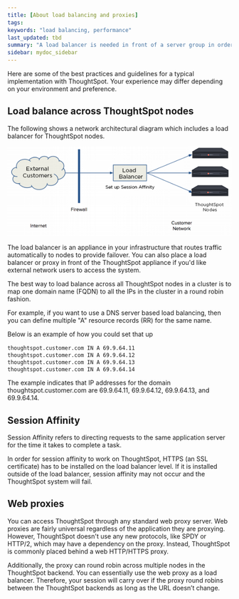 ```yaml
---
title: [About load balancing and proxies]
tags:
keywords: "load balancing, performance"
last_updated: tbd
summary: "A load balancer is needed in front of a server group in order to direct traffic to individual servers in a way that maximizes efficiency. "
sidebar: mydoc_sidebar
---
```

Here are some of the best practices and guidelines for a typical implementation with ThoughtSpot. Your experience may differ depending on your environment and preference.

## Load balance across ThoughtSpot nodes

The following shows a network architectural diagram which includes a load balancer for ThoughtSpot nodes.

![](/pages/images/network_architectural_diagram.png)

The load balancer is an appliance in your infrastructure that routes traffic automatically to nodes to provide failover. You can also place a load balancer or proxy in front of the ThoughtSpot appliance if you'd like external network users to access the system.


The best way to load balance across all ThoughtSpot nodes in a cluster is to map one domain name (FQDN) to all the IPs in the cluster in a round robin fashion.

For example, if you want to use a DNS server based load balancing, then you can define multiple "A" resource records (RR) for the same name.

Below is an example of how you could set that up

```
thoughtspot.customer.com IN A 69.9.64.11
thoughtspot.customer.com IN A 69.9.64.12
thoughtspot.customer.com IN A 69.9.64.13
thoughtspot.customer.com IN A 69.9.64.14
```

The example indicates that IP addresses for the domain thoughtspot.customer.com are 69.9.64.11, 69.9.64.12, 69.9.64.13, and 69.9.64.14.

## Session Affinity

Session Affinity refers to directing requests to the same application server for the time it takes to complete a task.

In order for session affinity to work on ThoughtSpot, HTTPS (an SSL certificate) has to be installed on the load balancer level. If it is installed outside of the load balancer, session affinity may not occur and the ThoughtSpot system will fail.

## Web proxies

You can access ThoughtSpot through any standard web proxy server. Web proxies are fairly universal regardless of the application they are proxying. However, ThoughtSpot doesn't use any new protocols, like SPDY or HTTP/2, which may have a dependency on the proxy. Instead, ThoughtSpot is commonly placed behind a web HTTP/HTTPS proxy.

Additionally, the proxy can round robin across multiple nodes in the ThoughtSpot backend. You can essentially use the web proxy as a load balancer. Therefore, your session will carry over if the proxy round robins between the ThoughtSpot backends as long as the URL doesn’t change.
